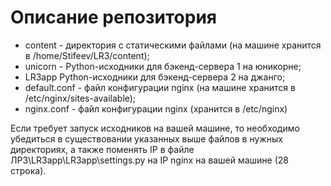 # Описание репозитория

- content - директория с статическими файлами (на машине хранится в /home/Stifeev/LR3/content);
- unicorn - Python-исходники для бэкенд-сервера 1 на юникорне;
- LR3app Python-исходники для бэкенд-сервера 2 на джанго;
- default.conf - файл конфигурации nginx (на машине хранится в /etc/nginx/sites-available);
- nginx.conf - файл конфигурации nginx (хранится в /etc/nginx)

Если требует запуск исходников на вашей машине, то необходимо убедиться в существовании указанных выше файлов в нужных директориях, а также поменять IP в файле ЛР3\LR3app\LR3app\settings.py на IP nginx на вашей машине (28 строка).
